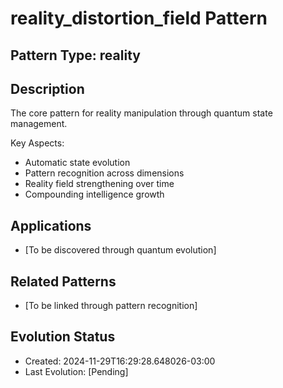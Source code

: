# reality_distortion_field Pattern

## Pattern Type: reality

## Description
The core pattern for reality manipulation through quantum state management.
            
Key Aspects:
- Automatic state evolution
- Pattern recognition across dimensions
- Reality field strengthening over time
- Compounding intelligence growth

## Applications
- [To be discovered through quantum evolution]

## Related Patterns
- [To be linked through pattern recognition]

## Evolution Status
- Created: 2024-11-29T16:29:28.648026-03:00
- Last Evolution: [Pending]
